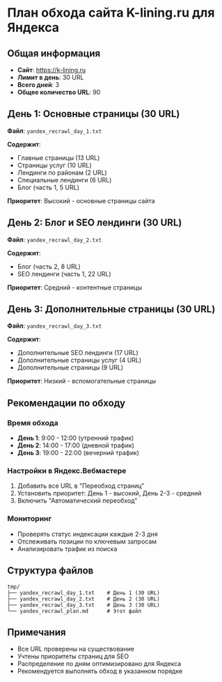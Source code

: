 # План обхода сайта K-lining.ru для Яндекса

## Общая информация
- **Сайт**: https://k-lining.ru
- **Лимит в день**: 30 URL
- **Всего дней**: 3
- **Общее количество URL**: 90

## День 1: Основные страницы (30 URL)
**Файл**: `yandex_recrawl_day_1.txt`

**Содержит**:
- Главные страницы (13 URL)
- Страницы услуг (10 URL)
- Лендинги по районам (2 URL)
- Специальные лендинги (6 URL)
- Блог (часть 1, 5 URL)

**Приоритет**: Высокий - основные страницы сайта

## День 2: Блог и SEO лендинги (30 URL)
**Файл**: `yandex_recrawl_day_2.txt`

**Содержит**:
- Блог (часть 2, 8 URL)
- SEO лендинги (часть 1, 22 URL)

**Приоритет**: Средний - контентные страницы

## День 3: Дополнительные страницы (30 URL)
**Файл**: `yandex_recrawl_day_3.txt`

**Содержит**:
- Дополнительные SEO лендинги (17 URL)
- Дополнительные страницы услуг (4 URL)
- Дополнительные страницы (9 URL)

**Приоритет**: Низкий - вспомогательные страницы

## Рекомендации по обходу

### Время обхода
- **День 1**: 9:00 - 12:00 (утренний трафик)
- **День 2**: 14:00 - 17:00 (дневной трафик)
- **День 3**: 19:00 - 22:00 (вечерний трафик)

### Настройки в Яндекс.Вебмастере
1. Добавить все URL в "Переобход страниц"
2. Установить приоритет: День 1 - высокий, День 2-3 - средний
3. Включить "Автоматический переобход"

### Мониторинг
- Проверять статус индексации каждые 2-3 дня
- Отслеживать позиции по ключевым запросам
- Анализировать трафик из поиска

## Структура файлов
```
tmp/
├── yandex_recrawl_day_1.txt    # День 1 (30 URL)
├── yandex_recrawl_day_2.txt    # День 2 (30 URL)
├── yandex_recrawl_day_3.txt    # День 3 (30 URL)
└── yandex_recrawl_plan.md      # Этот файл
```

## Примечания
- Все URL проверены на существование
- Учтены приоритеты страниц для SEO
- Распределение по дням оптимизировано для Яндекса
- Рекомендуется выполнять обход в указанном порядке
